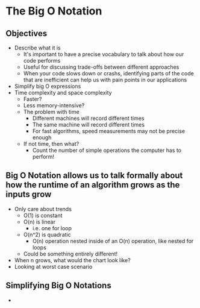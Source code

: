 # The Big O Notation

## Objectives

- Describe what it is
  - It's important to have a precise vocabulary to talk about how our code performs
  - Useful for discussing trade-offs between different approaches
  - When your code slows down or crashs, identifying parts of the code that are inefficient can help us with pain points in our applications
- Simplify big O expressions
- Time complexity and space complexity
  - Faster?
  - Less memory-intensive?
  - The problem with time
    - Different machines will record different times
    - The same machine will record different times
    - For fast algorithms, speed measurements may not be precise enough
  - If not time, then what?
    - Count the number of simple operations the computer has to perform!

## Big O Notation allows us to talk formally about how the runtime of an algorithm grows as the inputs grow

- Only care about trends
  - O(1) is constant
  - O(n) is linear
    - i.e. one for loop
  - O(n^2) is quadratic
    - O(n) operation nested inside of an O(n) operation, like nested for loops
  - Could be something entirely different!
- When n grows, what would the chart look like?
- Looking at worst case scenario

## Simplifying Big O Notations

- 